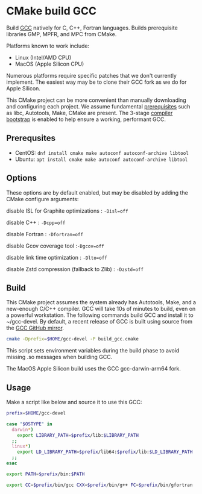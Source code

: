 # CMake build GCC

Build [GCC](https://gcc.gnu.org/install/)
natively for C, C++, Fortran languages.
Builds prerequisite libraries GMP, MPFR, and MPC from CMake.

Platforms known to work include:

* Linux (Intel/AMD CPU)
* MacOS (Apple Silicon CPU)

Numerous platforms require specific patches that we don't currently implement.
The easiest way may be to clone their GCC fork as we do for Apple Silicon.

This CMake project can be more convenient than manually downloading and configuring each project.
We assume fundamental
[prerequisites](https://gcc.gnu.org/install/prerequisites.html)
such as libc, Autotools, Make, CMake are present.
The 3-stage
[compiler bootstrap](https://en.wikipedia.org/wiki/Bootstrapping_(compilers))
is enabled to help ensure a working, performant GCC.

## Prerequsites

* CentOS: `dnf install cmake make autoconf autoconf-archive libtool`
* Ubuntu: `apt install cmake make autoconf autoconf-archive libtool`

## Options

These options are by default enabled, but may be disabled by adding the CMake configure arguments:

disable ISL for Graphite optimizations
: `-Disl=off`

disable C++
: `-Dcpp=off`

disable Fortran
: `-Dfortran=off`

disable Gcov coverage tool
:`-Dgcov=off`

disable link time optimization
: `-Dlto=off`

disable Zstd compression (fallback to Zlib)
: `-Dzstd=off`

## Build

This CMake project assumes the system already has Autotools, Make, and a new-enough C/C++ compiler.
GCC will take 10s of minutes to build, even on a powerful workstation.
The following commands build GCC and install it to ~/gcc-devel.
By default, a recent release of GCC is built using source from the
[GCC GitHub mirror](https://gcc.gnu.org/wiki/GitMirror).

```sh
cmake -Dprefix=$HOME/gcc-devel -P build_gcc.cmake
```

This script sets environment variables during the build phase to avoid missing .so messages when building GCC.

The MacOS Apple Silicon build uses the GCC gcc-darwin-arm64 fork.

## Usage

Make a script like below and source it to use this GCC:

```sh
prefix=$HOME/gcc-devel

case "$OSTYPE" in
  darwin*)
    export LIBRARY_PATH=$prefix/lib:$LIBRARY_PATH
  ;;
  linux*)
    export LD_LIBRARY_PATH=$prefix/lib64:$prefix/lib:$LD_LIBRARY_PATH
  ;;
esac

export PATH=$prefix/bin:$PATH

export CC=$prefix/bin/gcc CXX=$prefix/bin/g++ FC=$prefix/bin/gfortran
```
